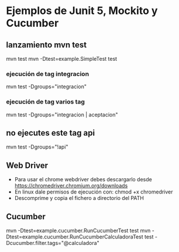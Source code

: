 # Ejemplos de Junit 5, Mockito y Cucumber

## lanzamiento mvn test
mvn test
mvn -Dtest=example.SimpleTest test
### ejecución de tag integracion
mvn test -Dgroups="integracion"
### ejecución de tag varios tag
mvn test -Dgroups="integracion | aceptacion"
## no ejecutes este tag api
mvn test -Dgroups="!api"
## Web Driver
* Para usar el chrome webdriver debes descargarlo desde https://chromedriver.chromium.org/downloads
* En linux dale permisos de ejecución con: chmod +x chromedriver
* Descomprime y copia el fichero a directorio del PATH

## Cucumber
mvn -Dtest=example.cucumber.RunCucumberTest test
mvn -Dtest=example.cucumber.RunCucumberCalculadoraTest test -Dcucumber.filter.tags="@calculadora"

